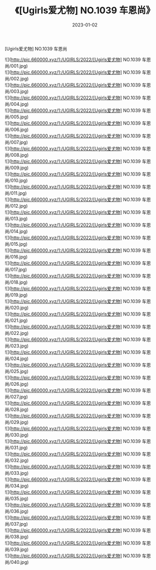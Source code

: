 ﻿---
layout: post
title:  《[Ugirls爱尤物] NO.1039 车恩尚》
date:   2023-01-02
img: http://pic.660000.xyz/1:/UGIRLS/2022/[Ugirls爱尤物] NO.1039 车恩尚/000.jpg
categories: [美女, 清纯, 唯美]
---

[Ugirls爱尤物] NO.1039 车恩尚

 ![](http://pic.660000.xyz/1:/UGIRLS/2022/[Ugirls爱尤物] NO.1039 车恩尚/001.jpg) <br>![](http://pic.660000.xyz/1:/UGIRLS/2022/[Ugirls爱尤物] NO.1039 车恩尚/002.jpg) <br>![](http://pic.660000.xyz/1:/UGIRLS/2022/[Ugirls爱尤物] NO.1039 车恩尚/003.jpg) <br>![](http://pic.660000.xyz/1:/UGIRLS/2022/[Ugirls爱尤物] NO.1039 车恩尚/004.jpg) <br>![](http://pic.660000.xyz/1:/UGIRLS/2022/[Ugirls爱尤物] NO.1039 车恩尚/005.jpg) <br>![](http://pic.660000.xyz/1:/UGIRLS/2022/[Ugirls爱尤物] NO.1039 车恩尚/006.jpg) <br>![](http://pic.660000.xyz/1:/UGIRLS/2022/[Ugirls爱尤物] NO.1039 车恩尚/007.jpg) <br>![](http://pic.660000.xyz/1:/UGIRLS/2022/[Ugirls爱尤物] NO.1039 车恩尚/008.jpg) <br>![](http://pic.660000.xyz/1:/UGIRLS/2022/[Ugirls爱尤物] NO.1039 车恩尚/009.jpg) <br>![](http://pic.660000.xyz/1:/UGIRLS/2022/[Ugirls爱尤物] NO.1039 车恩尚/010.jpg) <br>![](http://pic.660000.xyz/1:/UGIRLS/2022/[Ugirls爱尤物] NO.1039 车恩尚/011.jpg) <br>![](http://pic.660000.xyz/1:/UGIRLS/2022/[Ugirls爱尤物] NO.1039 车恩尚/012.jpg) <br>![](http://pic.660000.xyz/1:/UGIRLS/2022/[Ugirls爱尤物] NO.1039 车恩尚/013.jpg) <br>![](http://pic.660000.xyz/1:/UGIRLS/2022/[Ugirls爱尤物] NO.1039 车恩尚/014.jpg) <br>![](http://pic.660000.xyz/1:/UGIRLS/2022/[Ugirls爱尤物] NO.1039 车恩尚/015.jpg) <br>![](http://pic.660000.xyz/1:/UGIRLS/2022/[Ugirls爱尤物] NO.1039 车恩尚/016.jpg) <br>![](http://pic.660000.xyz/1:/UGIRLS/2022/[Ugirls爱尤物] NO.1039 车恩尚/017.jpg) <br>![](http://pic.660000.xyz/1:/UGIRLS/2022/[Ugirls爱尤物] NO.1039 车恩尚/018.jpg) <br>![](http://pic.660000.xyz/1:/UGIRLS/2022/[Ugirls爱尤物] NO.1039 车恩尚/019.jpg) <br>![](http://pic.660000.xyz/1:/UGIRLS/2022/[Ugirls爱尤物] NO.1039 车恩尚/020.jpg) <br>![](http://pic.660000.xyz/1:/UGIRLS/2022/[Ugirls爱尤物] NO.1039 车恩尚/021.jpg) <br>![](http://pic.660000.xyz/1:/UGIRLS/2022/[Ugirls爱尤物] NO.1039 车恩尚/022.jpg) <br>![](http://pic.660000.xyz/1:/UGIRLS/2022/[Ugirls爱尤物] NO.1039 车恩尚/023.jpg) <br>![](http://pic.660000.xyz/1:/UGIRLS/2022/[Ugirls爱尤物] NO.1039 车恩尚/024.jpg) <br>![](http://pic.660000.xyz/1:/UGIRLS/2022/[Ugirls爱尤物] NO.1039 车恩尚/025.jpg) <br>![](http://pic.660000.xyz/1:/UGIRLS/2022/[Ugirls爱尤物] NO.1039 车恩尚/026.jpg) <br>![](http://pic.660000.xyz/1:/UGIRLS/2022/[Ugirls爱尤物] NO.1039 车恩尚/027.jpg) <br>![](http://pic.660000.xyz/1:/UGIRLS/2022/[Ugirls爱尤物] NO.1039 车恩尚/028.jpg) <br>![](http://pic.660000.xyz/1:/UGIRLS/2022/[Ugirls爱尤物] NO.1039 车恩尚/029.jpg) <br>![](http://pic.660000.xyz/1:/UGIRLS/2022/[Ugirls爱尤物] NO.1039 车恩尚/030.jpg) <br>![](http://pic.660000.xyz/1:/UGIRLS/2022/[Ugirls爱尤物] NO.1039 车恩尚/031.jpg) <br>![](http://pic.660000.xyz/1:/UGIRLS/2022/[Ugirls爱尤物] NO.1039 车恩尚/032.jpg) <br>![](http://pic.660000.xyz/1:/UGIRLS/2022/[Ugirls爱尤物] NO.1039 车恩尚/033.jpg) <br>![](http://pic.660000.xyz/1:/UGIRLS/2022/[Ugirls爱尤物] NO.1039 车恩尚/034.jpg) <br>![](http://pic.660000.xyz/1:/UGIRLS/2022/[Ugirls爱尤物] NO.1039 车恩尚/035.jpg) <br>![](http://pic.660000.xyz/1:/UGIRLS/2022/[Ugirls爱尤物] NO.1039 车恩尚/036.jpg) <br>![](http://pic.660000.xyz/1:/UGIRLS/2022/[Ugirls爱尤物] NO.1039 车恩尚/037.jpg) <br>![](http://pic.660000.xyz/1:/UGIRLS/2022/[Ugirls爱尤物] NO.1039 车恩尚/038.jpg) <br>![](http://pic.660000.xyz/1:/UGIRLS/2022/[Ugirls爱尤物] NO.1039 车恩尚/039.jpg) <br>![](http://pic.660000.xyz/1:/UGIRLS/2022/[Ugirls爱尤物] NO.1039 车恩尚/040.jpg) <br>